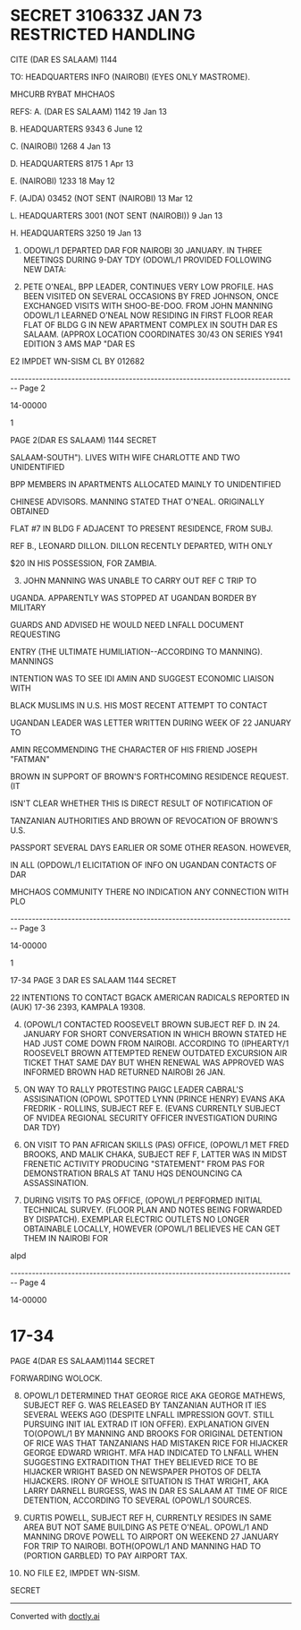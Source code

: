 # SECRET 310633Z JAN 73 RESTRICTED HANDLING

CITE (DAR ES SALAAM) 1144

TO: HEADQUARTERS INFO (NAIROBI) (EYES ONLY MASTROME).

MHCURB RYBAT MHCHAOS

REFS: A. (DAR ES SALAAM) 1142 19 Jan 13

B. HEADQUARTERS 9343 6 June 12

C. (NAIROBI) 1268 4 Jan 13

D. HEADQUARTERS 8175 1 Apr 13

E. (NAIROBI) 1233 18 May 12

F. (AJDA) 03452 (NOT SENT (NAIROBI) 13 Mar 12

L. HEADQUARTERS 3001 (NOT SENT (NAIROBI)) 9 Jan 13

H. HEADQUARTERS 3250 19 Jan 13

1. ODOWL/1 DEPARTED DAR FOR NAIROBI 30 JANUARY. IN THREE MEETINGS DURING 9-DAY TDY (ODOWL/1 PROVIDED FOLLOWING NEW DATA:

2. PETE O'NEAL, BPP LEADER, CONTINUES VERY LOW PROFILE. HAS BEEN VISITED ON SEVERAL OCCASIONS BY FRED JOHNSON, ONCE EXCHANGED VISITS WITH SHOO-BE-DOO. FROM JOHN MANNING ODOWL/1 LEARNED O'NEAL NOW RESIDING IN FIRST FLOOR REAR FLAT OF BLDG G IN NEW APARTMENT COMPLEX IN SOUTH DAR ES SALAAM. (APPROX LOCATION COORDINATES 30/43 ON SERIES Y941 EDITION 3 AMS MAP "DAR ES

E2 IMPDET WN-SISM
CL BY 012682


-------------------------------------------------------------------------------- Page 2

14-00000

1

PAGE 2(DAR ES SALAAM) 1144 SECRET

SALAAM-SOUTH"). LIVES WITH WIFE CHARLOTTE AND TWO UNIDENTIFIED

BPP MEMBERS IN APARTMENTS ALLOCATED MAINLY TO UNIDENTIFIED

CHINESE ADVISORS. MANNING STATED THAT O'NEAL. ORIGINALLY OBTAINED

FLAT #7 IN BLDG F ADJACENT TO PRESENT RESIDENCE, FROM SUBJ.

REF B., LEONARD DILLON. DILLON RECENTLY DEPARTED, WITH ONLY

$20 IN HIS POSSESSION, FOR ZAMBIA.

3. JOHN MANNING WAS UNABLE TO CARRY OUT REF C TRIP TO

UGANDA. APPARENTLY WAS STOPPED AT UGANDAN BORDER BY MILITARY

GUARDS AND ADVISED HE WOULD NEED LNFALL DOCUMENT REQUESTING

ENTRY (THE ULTIMATE HUMILIATION--ACCORDING TO MANNING). MANNINGS

INTENTION WAS TO SEE IDI AMIN AND SUGGEST ECONOMIC LIAISON WITH

BLACK MUSLIMS IN U.S. HIS MOST RECENT ATTEMPT TO CONTACT

UGANDAN LEADER WAS LETTER WRITTEN DURING WEEK OF 22 JANUARY TO

AMIN RECOMMENDING THE CHARACTER OF HIS FRIEND JOSEPH "FATMAN"

BROWN IN SUPPORT OF BROWN'S FORTHCOMING RESIDENCE REQUEST. (IT

ISN'T CLEAR WHETHER THIS IS DIRECT RESULT OF NOTIFICATION OF

TANZANIAN AUTHORITIES AND BROWN OF REVOCATION OF BROWN'S U.S.

PASSPORT SEVERAL DAYS EARLIER OR SOME OTHER REASON. HOWEVER,

IN ALL (OPDOWL/1 ELICITATION OF INFO ON UGANDAN CONTACTS OF DAR

MHCHAOS COMMUNITY THERE NO INDICATION ANY CONNECTION WITH PLO


-------------------------------------------------------------------------------- Page 3

14-00000

1

17-34
PAGE 3 DAR ES SALAAM 1144 SECRET

22
INTENTIONS TO CONTACT BGACK AMERICAN RADICALS REPORTED IN (AUK)
17-36
2393, KAMPALA 19308.

4. (OPOWL/1 CONTACTED ROOSEVELT BROWN SUBJECT REF D. IN 24.
   JANUARY FOR SHORT CONVERSATION IN WHICH BROWN STATED HE HAD JUST
   COME DOWN FROM NAIROBI. ACCORDING TO (IPHEARTY/1 ROOSEVELT BROWN
   ATTEMPTED RENEW OUTDATED EXCURSION AIR TICKET THAT SAME DAY BUT
   WHEN RENEWAL WAS APPROVED WAS INFORMED BROWN HAD RETURNED NAIROBI
   26 JAN.

5. ON WAY TO RALLY PROTESTING PAIGC LEADER CABRAL'S
   ASSISINATION (OPOWL SPOTTED LYNN (PRINCE HENRY) EVANS AKA FREDRIK -
   ROLLINS, SUBJECT REF E. (EVANS CURRENTLY SUBJECT OF NVIDEA
   REGIONAL SECURITY OFFICER INVESTIGATION DURING DAR TDY)

6. ON VISIT TO PAN AFRICAN SKILLS (PAS) OFFICE, (OPOWL/1 MET
   FRED BROOKS, AND MALIK CHAKA, SUBJECT REF F, LATTER WAS IN MIDST
   FRENETIC ACTIVITY PRODUCING "STATEMENT" FROM PAS FOR DEMONSTRATION
   BRALS
   AT TANU HQS DENOUNCING CA ASSASSINATION.

7. DURING VISITS TO PAS OFFICE, (OPOWL/1 PERFORMED INITIAL
   TECHNICAL SURVEY. (FLOOR PLAN AND NOTES BEING FORWARDED BY
   DISPATCH). EXEMPLAR ELECTRIC OUTLETS NO LONGER OBTAINABLE
   LOCALLY, HOWEVER (OPOWL/1 BELIEVES HE CAN GET THEM IN NAIROBI FOR

alpd


-------------------------------------------------------------------------------- Page 4

14-00000

# 17-34

PAGE 4(DAR ES SALAAM)1144 SECRET

FORWARDING WOLOCK.

8. OPOWL/1 DETERMINED THAT GEORGE RICE AKA GEORGE MATHEWS,
   SUBJECT REF G. WAS RELEASED BY TANZANIAN AUTHOR IT IES SEVERAL
   WEEKS AGO (DESPITE LNFALL IMPRESSION GOVT. STILL PURSUING INIT IAL
   EXTRAD IT ION OFFER). EXPLANATION GIVEN TO(OPOWL/1 BY MANNING AND
   BROOKS FOR ORIGINAL DETENTION OF RICE WAS THAT TANZANIANS HAD
   MISTAKEN RICE FOR HIJACKER GEORGE EDWARD WRIGHT. MFA HAD
   INDICATED TO LNFALL WHEN SUGGESTING EXTRADITION THAT THEY
   BELIEVED RICE TO BE HIJACKER WRIGHT BASED ON NEWSPAPER PHOTOS OF
   DELTA HIJACKERS. IRONY OF WHOLE SITUATION IS THAT WRIGHT, AKA
   LARRY DARNELL BURGESS, WAS IN DAR ES SALAAM AT TIME OF RICE
   DETENTION, ACCORDING TO SEVERAL (OPOWL/1 SOURCES.

9. CURTIS POWELL, SUBJECT REF H, CURRENTLY RESIDES IN SAME
   AREA BUT NOT SAME BUILDING AS PETE O'NEAL. OPOWL/1 AND MANNING
   DROVE POWELL TO AIRPORT ON WEEKEND 27 JANUARY FOR TRIP TO NAIROBI.
   BOTH(OPOWL/1 AND MANNING HAD TO (PORTION GARBLED) TO PAY
   AIRPORT TAX.

10. NO FILE E2, IMPDET WN-SISM.

SECRET


---
Converted with [doctly.ai](https://doctly.ai)
